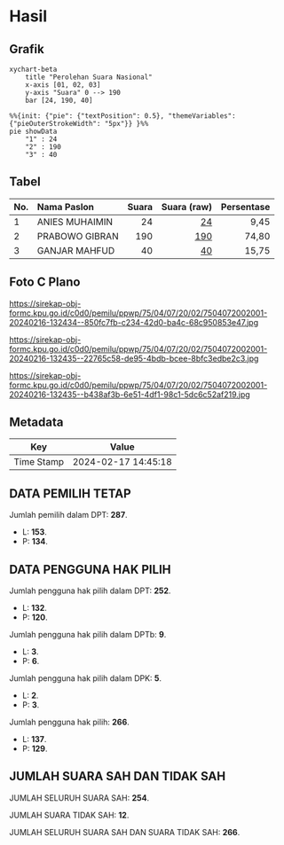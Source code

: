 # Hasil

## Grafik

```mermaid
xychart-beta
    title "Perolehan Suara Nasional"
    x-axis [01, 02, 03]
    y-axis "Suara" 0 --> 190
    bar [24, 190, 40]
```

```mermaid
%%{init: {"pie": {"textPosition": 0.5}, "themeVariables": {"pieOuterStrokeWidth": "5px"}} }%%
pie showData
    "1" : 24
    "2" : 190
    "3" : 40
```

## Tabel

| No. | Nama Paslon    | Suara | Suara (raw) | Persentase |
|:--- |:-------------- | -----:| -----------:| ----------:|
| 1   | ANIES MUHAIMIN | 24    | [24][p-1]   | 9,45       |
| 2   | PRABOWO GIBRAN | 190   | [190][p-2]  | 74,80      |
| 3   | GANJAR MAHFUD  | 40    | [40][p-3]   | 15,75      |


[p-1]: https://github.com/gigit-pemilu/pemilu-2024/blob/main/pilpres/hitung-suara/sub/75-gorontalo/sub/04-pohuwato/sub/07-taluditi/sub/2002-pancakarsa-ii/sub/001-tps/sub/paslon-1.txt
[p-2]: https://github.com/gigit-pemilu/pemilu-2024/blob/main/pilpres/hitung-suara/sub/75-gorontalo/sub/04-pohuwato/sub/07-taluditi/sub/2002-pancakarsa-ii/sub/001-tps/sub/paslon-2.txt
[p-3]: https://github.com/gigit-pemilu/pemilu-2024/blob/main/pilpres/hitung-suara/sub/75-gorontalo/sub/04-pohuwato/sub/07-taluditi/sub/2002-pancakarsa-ii/sub/001-tps/sub/paslon-3.txt

## Foto C Plano

https://sirekap-obj-formc.kpu.go.id/c0d0/pemilu/ppwp/75/04/07/20/02/7504072002001-20240216-132434--850fc7fb-c234-42d0-ba4c-68c950853e47.jpg

https://sirekap-obj-formc.kpu.go.id/c0d0/pemilu/ppwp/75/04/07/20/02/7504072002001-20240216-132435--22765c58-de95-4bdb-bcee-8bfc3edbe2c3.jpg

https://sirekap-obj-formc.kpu.go.id/c0d0/pemilu/ppwp/75/04/07/20/02/7504072002001-20240216-132435--b438af3b-6e51-4df1-98c1-5dc6c52af219.jpg


## Metadata

| Key        | Value               |
| ---------- | ------------------- |
| Time Stamp | 2024-02-17 14:45:18 |


## DATA PEMILIH TETAP

Jumlah pemilih dalam DPT: **287**.
 * L: **153**.
 * P: **134**.

## DATA PENGGUNA HAK PILIH

Jumlah pengguna hak pilih dalam DPT: **252**.
 * L: **132**.
 * P: **120**.

Jumlah pengguna hak pilih dalam DPTb: **9**.
 * L: **3**.
 * P: **6**.

Jumlah pengguna hak pilih dalam DPK: **5**.
 * L: **2**.
 * P: **3**.

Jumlah pengguna hak pilih: **266**.
 * L: **137**.
 * P: **129**.

## JUMLAH SUARA SAH DAN TIDAK SAH

JUMLAH SELURUH SUARA SAH: **254**.

JUMLAH SUARA TIDAK SAH: **12**.

JUMLAH SELURUH SUARA SAH DAN SUARA TIDAK SAH: **266**.


